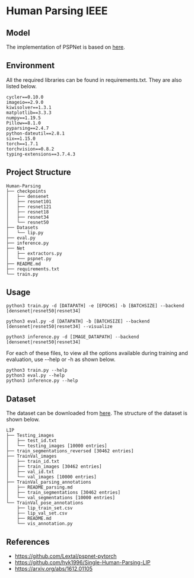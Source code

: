 # Human Parsing IEEE

## Model
The implementation of PSPNet is based on [here](https://github.com/Lextal/pspnet-pytorch).


## Environment
All the required libraries can be found in requirements.txt. They are also listed below.
```
cycler==0.10.0
imageio==2.9.0
kiwisolver==1.3.1
matplotlib==3.3.3
numpy==1.19.5
Pillow==8.1.0
pyparsing==2.4.7
python-dateutil==2.8.1
six==1.15.0
torch==1.7.1
torchvision==0.8.2
typing-extensions==3.7.4.3
```

## Project Structure
```
Human-Parsing
├── checkpoints
│   ├── densenet
│   ├── resnet101
│   ├── resnet121
│   ├── resnet18
│   ├── resnet34
│   └── resnet50
├── Datasets
│   └── lip.py
├── eval.py
├── inference.py
├── Net
│   ├── extractors.py
│   └── pspnet.py
├── README.md
├── requirements.txt
└── train.py
```

## Usage

```
python3 train.py -d [DATAPATH] -e [EPOCHS] -b [BATCHSIZE] --backend [densenet|resnet50|resnet34] 

python3 eval.py -d [DATAPATH] -b [BATCHSIZE] --backend [densenet|resnet50|resnet34] --visualize

python3 inference.py -d [IMAGE_DATAPATH] --backend [densenet|resnet50|resnet34] 
```
For each of these files, to view all the options available during training and evaluation, use --help or -h as shown below.

```
python3 train.py --help
python3 eval.py --help
python3 inference.py --help
```

## Dataset
The dataset can be downloaded from [here](https://drive.google.com/drive/folders/1ZjNrTb7T_SsOdck76qDcd5OHkFEU0C6Q).
The structure of the dataset is shown below.
```
LIP
├── Testing_images
│   ├── test_id.txt
│   └── testing_images [10000 entries]
├── train_segmentations_reversed [30462 entries]
├── TrainVal_images
│   ├── train_id.txt
│   ├── train_images [30462 entries]
│   ├── val_id.txt
│   └── val_images [10000 entries]
├── TrainVal_parsing_annotations
│   ├── README_parsing.md
│   ├── train_segmentations [30462 entries]
│   └── val_segmentations [10000 entries]
└── TrainVal_pose_annotations
    ├── lip_train_set.csv
    ├── lip_val_set.csv
    ├── README.md
    └── vis_annotation.py

```

## References
- https://github.com/Lextal/pspnet-pytorch
- https://github.com/hyk1996/Single-Human-Parsing-LIP
- https://arxiv.org/abs/1612.01105

